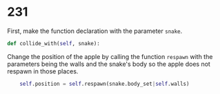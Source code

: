 # 231

First, make the function declaration with the parameter `snake`.

```python
def collide_with(self, snake):
```

Change the position of the apple by calling the function `respawn` with the parameters being the walls and the snake's body so the apple does not respawn in those places.

```python
    self.position = self.respawn(snake.body_set|self.walls)
```

